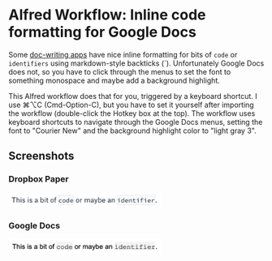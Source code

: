 # Alfred Workflow: Inline code formatting for Google Docs

Some [doc-writing apps](https://paper.dropbox.com/) have nice inline formatting for bits of `code` or `identifiers` using markdown-style backticks (`). Unfortunately Google Docs does not, so you have to click through the menus to set the font to something monospace and maybe add a background highlight.

This Alfred workflow does that for you, triggered by a keyboard shortcut. I use ⌘⌥C (Cmd-Option-C), but you have to set it yourself after importing the workflow (double-click the Hotkey box at the top). The workflow uses keyboard shortcuts to navigate through the Google Docs menus, setting the font to "Courier New" and the background highlight color to "light gray 3".


## Screenshots
### Dropbox Paper
<img src="dropbox-paper.png" width="300" alt="Screenshot of highlighting in Dropbox Paper">

### Google Docs
<img src="google-docs.png" width="300" alt="Screenshot of highlighting in Google Docs">
